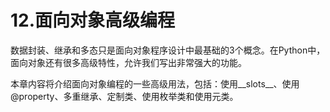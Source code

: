 # 12.面向对象高级编程

数据封装、继承和多态只是面向对象程序设计中最基础的3个概念。在Python中，面向对象还有很多高级特性，允许我们写出非常强大的功能。

本章内容将介绍面向对象编程的一些高级用法，包括：使用\_\_slots\_\_、使用@property、多重继承、定制类、使用枚举类和使用元类。

